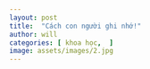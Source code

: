 ```yaml
---
layout: post
title:  "Cách con người ghi nhớ!"
author: will
categories: [ khoa học,  ]
image: assets/images/2.jpg
---
```

